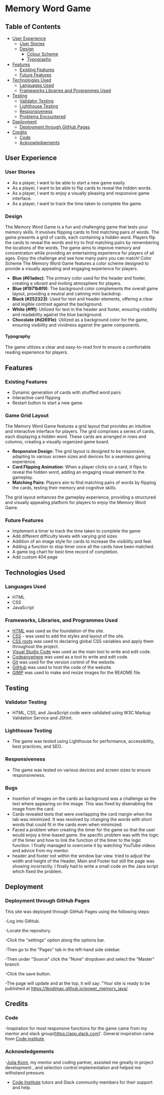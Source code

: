 # Memory Word Game

## Table of Contents
+ [User Experience](#user-experience)
  + [User Stories](#user-stories)
  + [Design](#design)
    + [Colour Scheme](#colour-scheme)
    + [Typography](#typography)   
+ [Features](#features)
  + [Existing Features](#existing-features)
  + [Future Features](#future-features)
+ [Technologies Used](#technologies-used)
  + [Languages Used](#languages-used)
  + [Frameworks Libraries and Programmes Used](#frameworks-libraries-and-programmes-used)
+ [Testing](#testing)
  + [Validator Testing](#validator-testing)
  + [Lighthouse Testing](#lighthouse-testing)
  + [Responsiveness](#responsiveness)
  + [Problems Encountered](#problems-encountered)
+ [Deployment](#deployment)
  + [Deployment through GitHub Pages](#deployment-through-gitHub-pages)
+ [Credits](#credits)
  + [Code](#code)
  + [Acknowledgements](#acknowledgements)

## User Experience
### User Stories
- As a player, I want to be able to start a new game easily.
- As a player, I want to be able to flip cards to reveal the hidden words.
- As a player, I want to enjoy a visually pleasing and responsive game interface.
- As a player, I want to track the time taken to complete the game.

### Design
The Memory Word Game is a fun and challenging game that tests your memory skills. It involves flipping cards to find matching pairs of words. The game presents a grid of cards, each containing a hidden word. Players flip the cards to reveal the words and try to find matching pairs by remembering the locations of the words. The game aims to improve memory and concentration while providing an entertaining experience for players of all ages. Enjoy the challenge and see how many pairs you can match! Color Scheme The Memory Word Game features a color scheme designed to provide a visually appealing and engaging experience for players.

- **Blue (#61adec)**: The primary color used for the header and footer, creating a vibrant and inviting atmosphere for players.
- **Blue (#1971b8f9)**: The background color complements the overall game layout, providing a neutral and calming mini backdrop.
- **Black (#252323)**: Used for text and header elements, offering a clear and legible contrast against the background.
- **White (#fff)**: Utilized for text in the header and footer, ensuring visibility and readability against the blue background.
- **Chocolate (#d2691e)**: Utilized as a background color for the game, ensuring visibility and vividness against the game components.

#### Typography
The game utilizes a clear and easy-to-read font to ensure a comfortable reading experience for players.

## Features
### Existing Features
- Dynamic generation of cards with shuffled word pairs
- Interactive card flipping
- Restart button to start a new game

### Game Grid Layout

The Memory Word Game features a grid layout that provides an intuitive and interactive interface for players. The grid comprises a series of cards, each displaying a hidden word. These cards are arranged in rows and columns, creating a visually organized game board.

- **Responsive Design**: The grid layout is designed to be responsive, adapting to various screen sizes and devices for a seamless gaming experience.
- **Card Flipping Animation**: When a player clicks on a card, it flips to reveal the hidden word, adding an engaging visual element to the gameplay.
- **Matching Pairs**: Players aim to find matching pairs of words by flipping the cards, testing their memory and cognitive skills.

The grid layout enhances the gameplay experience, providing a structured and visually appealing platform for players to enjoy the Memory Word Game.

### Future Features
- Implement a timer to track the time taken to complete the game
- Add different difficulty levels with varying grid sizes
- Addition of an image style for cards to increase the visibility and feel.
- Adding a function to stop timer once all the cards have been matched.
- A game log chart for best time record of completion.
- Add custom 404 page

## Technologies Used
### Languages Used
- HTML
- CSS
- JavaScript

### Frameworks, Libraries, and Programmes Used
- [HTML](https://developer.mozilla.org/en-US/docs/Web/HTML) was used as the foundation of the site.
- [CSS](https://developer.mozilla.org/en-US/docs/Web/css) - was used to add the styles and layout of the site.
- [CSS roots](https://developer.mozilla.org/en-US/docs/Web/CSS/:root) was used to declaring global CSS variables and apply them throughout the project. 
- [Visual Studio Code](https://code.visualstudio.com) was used as the main tool to write and edit code.
- [Codeanywhere](https://app.codeanywhere.com/) was used as a tool to write and edit code.
- [Git](https://git-scm.com/) was used for the version control of the website.
- [GitHub](https://github.com/) was used to host the code of the website.
- [GIMP](https://www.gimp.org/) was used to make and resize images for the README file.

## Testing
### Validator Testing
- HTML, CSS, and JavaScript code were validated using W3C Markup Validation Service and JShint.

### Lighthouse Testing
- The game was tested using Lighthouse for performance, accessibility, best practices, and SEO.

### Responsiveness
- The game was tested on various devices and screen sizes to ensure responsiveness.

### Bugs
- Insertion of images on the cards as background was a challenge as the text where appearing on the image. This was fixed by disenabling the image from the card.
- Cards revealed texts that were overlapping the card margin when the tab was minimized. It was resolved by changing the words with short words that could fit in the cards even when minimized. 
- Faced a problem when creating the timer for the game so that the user would enjoy a time-based game. the specific problem was with the logic of the timer and how to link the function of the timer to the logic function. I finally managed to overcome it by watching YouTube videos and advice from my mentor.
- header and footer not within the window bar view. tried to adjust the width and height of the Header, Main and Footer but still the page was showing incorrectly. I finally had to write a small code on the Java script which fixed the problem. 


## Deployment
### Deployment through GitHub Pages
This site was deployed through GitHub Pages using the following steps:

-Log into GitHub.

-Locate the repository.

-Click the "settings" option along the options bar.

-Then go to the "Pages" tab in the left-hand side sidebar.

-Then under "Source" click the "None" dropdown and select the "Master" branch

-Click the save button.

-The page will update and at the top, it will say: "Your site is ready to be published at https://tkodimac.github.io/power_memory_java/


## Credits
### Code
-Inspiration for most responsive functions for the game came from my mentor and slack group(https://app.slack.com)'.
General inspiration came from [Code institute](https://codeinstitute.net).

### Acknowledgements

-[Julia Konn](https://github.com/IuliiaKonovalova), my mentor and coding partner, assisted me greatly in project development , and selection control implementation and helped me withstand pressure.
- [Code Institute](https://codeinstitute.net/) tutors and Slack community members for their support and help.



